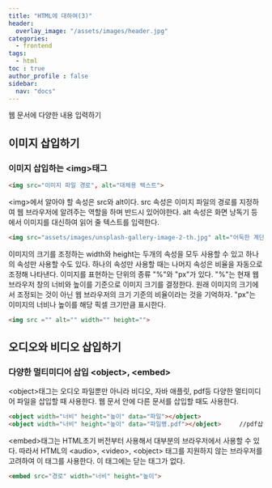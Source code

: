 ```yaml
---
title: "HTML에 대하여(3)"
header:
  overlay_image: "/assets/images/header.jpg"
categories:
  - frontend
tags:
  - html
toc : true
author_profile : false
sidebar:
  nav: "docs"
---
```

<p>웹 문서에 다양한 내용 입력하기</p>

## 이미지 삽입하기

### 이미지 삽입하는 &lt;img&gt;태그

```html
<img src="이미지 파일 경로", alt="대체용 텍스트">
```
<p>&lt;img&gt;에서 알아야 할 속성은 src와 alt이다. src 속성은 이미지 파일의 경로를 지정하여 웹 브라우저에 알려주는 역할을 하며 반드시 있어야한다. alt 속성은 화면 낭독기 등에서 이미지를 대신하여 읽어 줄 텍스트를 입력한다.</p>

```html
<img src="assets/images/unsplash-gallery-image-2-th.jpg" alt="어둑한 계단" >
```

<p>이미지의 크기를 조정하는 width와 height는 두개의 속성을 모두 사용할 수 있고 하나의 속성만 사용할 수도 있다. 하나의 속성만 사용할 때는 나머지 속성은 비율을 자동으로 조정해 나타낸다. 이미지를 표현하는 단위의 종류 &#34;%&#34;와 &#34;px&#34;가 있다. &#34;%&#34;는 현재 웹 브라우저 창의 너비와 높이를 기준으로 이미지 크기를 결정한다. 원래 이미지의 크기에서 조정되는 것이 아닌 웹 브라우저의 크기 기준의 비율이라는 것을 기억하자. &#34;px&#34;는 이미지의 너비나 높이를 해당 픽셀 크기만큼 표시한다.</p>

```html
<img src ="" alt="" width="" height="">
```

## 오디오와 비디오 삽입하기

### 다양한 멀티미디어 삽입 &lt;object&gt;, &lt;embed&gt;

<p>&lt;object&gt;태그는 오디오 파일뿐만 아니라 비디오, 자바 애플릿, pdf등 다양한 멀티미디어 파일을 삽입할 때 사용한다. 웹 문서 안에 다른 문서를 삽입할 때도 사용한다.</p>

```html
<object width="너비" height="높이" data="파일"></object>
<object width="너비" height="높이" data="파일명.pdf"></object>     //pdf삽입
```
<p>&lt;embed&gt;태그는 HTML초기 버전부터 사용해서 대부분의 브라우저에서 사용할 수 있다. 따라서 HTML의 &lt;audio&gt;, &lt;video&gt;, &lt;object&gt; 태그를 지원하지 않는 브라우저를 고려하여 이 태그를 사용한다. 이 태그에는 닫는 태그가 없다.</p>

```html
<embed src="경로" width="너비" height="높이">
```

